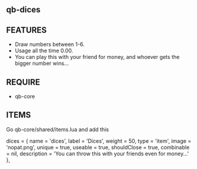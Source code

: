 ## qb-dices

## FEATURES
- Draw numbers between 1-6.
- Usage all the time 0.00.
- You can play this with your friend for money, and whoever gets the bigger number wins...

## REQUIRE
- qb-core

## ITEMS
Go qb-core/shared/items.lua and add this

dices = { name = 'dices', label = 'Dices', weight = 50, type = 'item', image = 'nopat.png', unique = true, useable = true, shouldClose = true, combinable = nil, description = 'You can throw this with your friends even for money...' },

